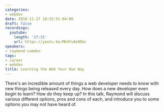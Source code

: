 ```yaml
---
categories:
- webdev
date: 2018-11-27 18:52:51-04:00
draft: false
recordings:
  youtube:
    length: '27:31'
    url: https://youtu.be/M64YvAe8Dbc
speakers:
- raymond-camden
tags:
- career
- webdev
title: Learning the Web Your Own Way
---
```



There's an incredible amount of things a web developer needs to know with new things being released every day. How does a new developer even *begin* to learn? How do they keep up? In this talk, Raymond
will discuss various different options, pros and cons of each, and introduce you to some options you may not have heard of.
